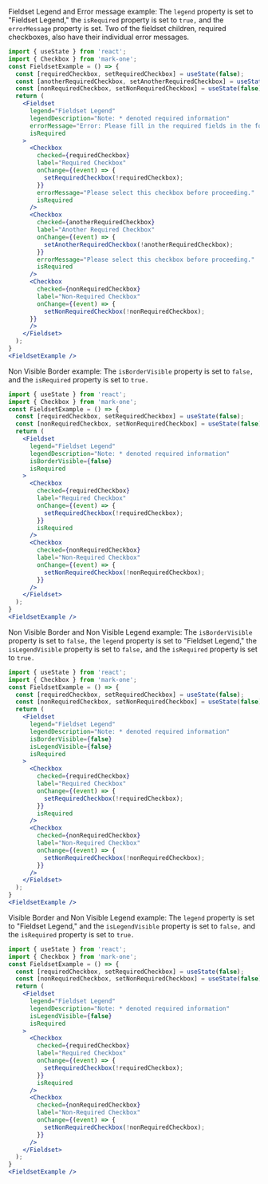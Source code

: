 Fieldset Legend and Error message example: The `legend` property is set to "Fieldset Legend," the `isRequired` property is set to `true,` and the `errorMessage` property is set. Two of the fieldset children, required checkboxes, also have their individual error messages.
```jsx
import { useState } from 'react';
import { Checkbox } from 'mark-one';
const FieldsetExample = () => {
  const [requiredCheckbox, setRequiredCheckbox] = useState(false);
  const [anotherRequiredCheckbox, setAnotherRequiredCheckbox] = useState(false);
  const [nonRequiredCheckbox, setNonRequiredCheckbox] = useState(false);
  return (
    <Fieldset
      legend="Fieldset Legend"
      legendDescription="Note: * denoted required information"
      errorMessage="Error: Please fill in the required fields in the form."
      isRequired
    >
      <Checkbox
        checked={requiredCheckbox}
        label="Required Checkbox"
        onChange={(event) => {
          setRequiredCheckbox(!requiredCheckbox);
        }}
        errorMessage="Please select this checkbox before proceeding."
        isRequired
      />
      <Checkbox
        checked={anotherRequiredCheckbox}
        label="Another Required Checkbox"
        onChange={(event) => {
          setAnotherRequiredCheckbox(!anotherRequiredCheckbox);
        }}
        errorMessage="Please select this checkbox before proceeding."
        isRequired
      />
      <Checkbox
        checked={nonRequiredCheckbox}
        label="Non-Required Checkbox"
        onChange={(event) => {
          setNonRequiredCheckbox(!nonRequiredCheckbox);
      }}
      />
    </Fieldset>
  );
}
<FieldsetExample />
```

Non Visible Border example: The `isBorderVisible` property is set to `false,` and the `isRequired` property is set to `true.`
```jsx
import { useState } from 'react';
import { Checkbox } from 'mark-one';
const FieldsetExample = () => {
  const [requiredCheckbox, setRequiredCheckbox] = useState(false);
  const [nonRequiredCheckbox, setNonRequiredCheckbox] = useState(false);
  return (
    <Fieldset
      legend="Fieldset Legend"
      legendDescription="Note: * denoted required information"
      isBorderVisible={false}
      isRequired
    >
      <Checkbox
        checked={requiredCheckbox}
        label="Required Checkbox"
        onChange={(event) => {
          setRequiredCheckbox(!requiredCheckbox);
        }}
        isRequired
      />
      <Checkbox
        checked={nonRequiredCheckbox}
        label="Non-Required Checkbox"
        onChange={(event) => {
          setNonRequiredCheckbox(!nonRequiredCheckbox);
        }}
      />
    </Fieldset>
  );
}
<FieldsetExample />
```

Non Visible Border and Non Visible Legend example: The `isBorderVisible` property is set to `false,` the `legend` property is set to "Fieldset Legend," the `isLegendVisible` property is set to `false,` and the `isRequired` property is set to `true.`
```jsx
import { useState } from 'react';
import { Checkbox } from 'mark-one';
const FieldsetExample = () => {
  const [requiredCheckbox, setRequiredCheckbox] = useState(false);
  const [nonRequiredCheckbox, setNonRequiredCheckbox] = useState(false);
  return (
    <Fieldset
      legend="Fieldset Legend"
      legendDescription="Note: * denoted required information"
      isBorderVisible={false}
      isLegendVisible={false}
      isRequired
    >
      <Checkbox
        checked={requiredCheckbox}
        label="Required Checkbox"
        onChange={(event) => {
          setRequiredCheckbox(!requiredCheckbox);
        }}
        isRequired
      />
      <Checkbox
        checked={nonRequiredCheckbox}
        label="Non-Required Checkbox"
        onChange={(event) => {
          setNonRequiredCheckbox(!nonRequiredCheckbox);
        }}
      />
    </Fieldset>
  );
}
<FieldsetExample />
```

Visible Border and Non Visible Legend example: The `legend` property is set to "Fieldset Legend," and the `isLegendVisible` property is set to `false,` and the `isRequired` property is set to `true.`
```jsx
import { useState } from 'react';
import { Checkbox } from 'mark-one';
const FieldsetExample = () => {
  const [requiredCheckbox, setRequiredCheckbox] = useState(false);
  const [nonRequiredCheckbox, setNonRequiredCheckbox] = useState(false);
  return (
    <Fieldset
      legend="Fieldset Legend"
      legendDescription="Note: * denoted required information"
      isLegendVisible={false}
      isRequired
    >
      <Checkbox
        checked={requiredCheckbox}
        label="Required Checkbox"
        onChange={(event) => {
          setRequiredCheckbox(!requiredCheckbox);
        }}
        isRequired
      />
      <Checkbox
        checked={nonRequiredCheckbox}
        label="Non-Required Checkbox"
        onChange={(event) => {
          setNonRequiredCheckbox(!nonRequiredCheckbox);
        }}
      />
    </Fieldset>
  );
}
<FieldsetExample />
```
